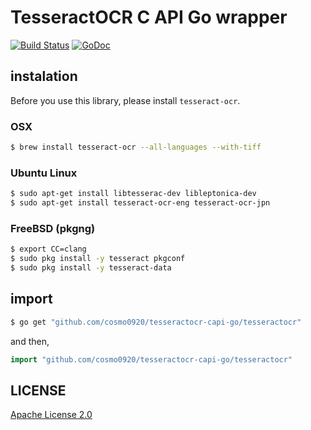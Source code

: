 TesseractOCR C API Go wrapper
===

[![Build Status](https://travis-ci.org/cosmo0920/tesseractocr-capi-go.svg?branch=master)](https://travis-ci.org/cosmo0920/tesseractocr-capi-go) [![GoDoc](https://godoc.org/github.com/cosmo0920/tesseractocr-capi-go/tesseractocr?status.png)](https://godoc.org/github.com/cosmo0920/tesseractocr-capi-go/tesseractocr)

## instalation

Before you use this library, please install `tesseract-ocr`.

### OSX

```bash
$ brew install tesseract-ocr --all-languages --with-tiff
```

### Ubuntu Linux

```bash
$ sudo apt-get install libtesserac-dev libleptonica-dev
$ sudo apt-get install tesseract-ocr-eng tesseract-ocr-jpn
```

### FreeBSD (pkgng)

```bash
$ export CC=clang
$ sudo pkg install -y tesseract pkgconf
$ sudo pkg install -y tesseract-data
```

## import

```bash
$ go get "github.com/cosmo0920/tesseractocr-capi-go/tesseractocr"
```

and then,

```go
import "github.com/cosmo0920/tesseractocr-capi-go/tesseractocr"
```

## LICENSE

[Apache License 2.0](LICENSE)
